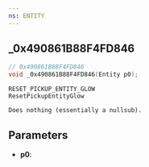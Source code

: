 ```yaml
---
ns: ENTITY
---
```

## _0x490861B88F4FD846

```c
// 0x490861B88F4FD846
void _0x490861B88F4FD846(Entity p0);
```

```
RESET_PICKUP_ENTITY_GLOW
ResetPickupEntityGlow

Does nothing (essentially a nullsub).
```

## Parameters
* **p0**: 

